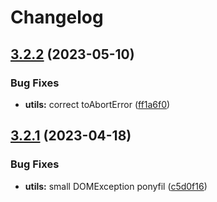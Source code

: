 # Changelog

## [3.2.2](https://github.com/artalar/reatom/compare/utils-v3.2.1...utils-v3.2.2) (2023-05-10)


### Bug Fixes

* **utils:** correct toAbortError ([ff1a6f0](https://github.com/artalar/reatom/commit/ff1a6f0b1cbdf04d4fa734a67c6d18cefbad2450))

## [3.2.1](https://github.com/artalar/reatom/compare/utils-v3.2.0...utils-v3.2.1) (2023-04-18)


### Bug Fixes

* **utils:** small DOMException ponyfil ([c5d0f16](https://github.com/artalar/reatom/commit/c5d0f16cd8601219031e2a219b24b712fdc03d77))
